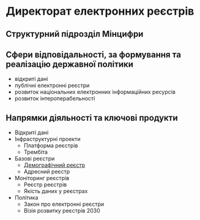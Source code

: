 # Директорат електронних реєстрів

## Структурний підрозділ Мінцифри

## Сфери відповідальності, за формування та реалізацію державної політики
- відкриті дані
- публічні електронні реєстри
- розвиток національних електронних інформаційних ресурсів
- розвиток інтероперабельності

## Напрямки діяльності та ключові продукти
- Відкриті дані
- Інфраструктурні проекти
    - Платформа реєстрів
    - Трембіта
- Базові реєстри
    - [Демографічний реєстр](dem_register.md)
    - Адресний реєстр
- Моніторинг реєстрів
    - Реєстр реєстрів
    - Якість даних у реєстрах
- Політика
    - Закон про електронні реєстри
    - Візія розвитку реєстрів 2030